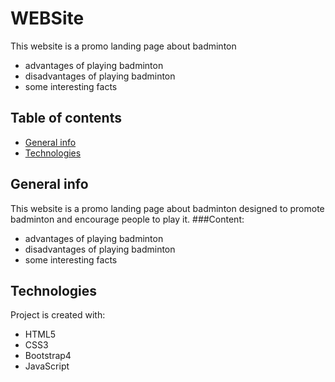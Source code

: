 # WEBSite
This website is a promo landing page about badminton

  

  - advantages of playing badminton
  - disadvantages of playing badminton
  - some interesting facts
  
## Table of contents
* [General info](#general-info)
* [Technologies](#technologies)

## General info
This website is a promo landing page about badminton designed to promote badminton and encourage people to play it.
###Content:

  - advantages of playing badminton
  - disadvantages of playing badminton
  - some interesting facts
  
## Technologies
Project is created with:
* HTML5
* CSS3
* Bootstrap4
* JavaScript
	
